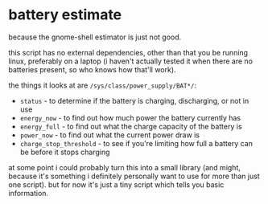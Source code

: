 # battery estimate

because the gnome-shell estimator is just not good.

this script has no external dependencies, other than that you be running linux, preferably on a laptop (i haven't actually tested it when there are no batteries present, so who knows how that'll work).

the things it looks at are `/sys/class/power_supply/BAT*/`:

- `status` - to determine if the battery is charging, discharging, or not in use
- `energy_now` - to find out how much power the battery currently has
- `energy_full` - to find out what the charge capacity of the battery is
- `power_now` - to find out what the current power draw is
- `charge_stop_threshold` - to see if you're limiting how full a battery can be before it stops charging

at some point i could probably turn this into a small library (and might, because it's something i definitely personally want to use for more than just one script).
but for now it's just a tiny script which tells you basic information.
